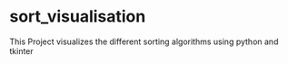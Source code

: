 # sort_visualisation
This Project visualizes the different sorting algorithms using python and tkinter
